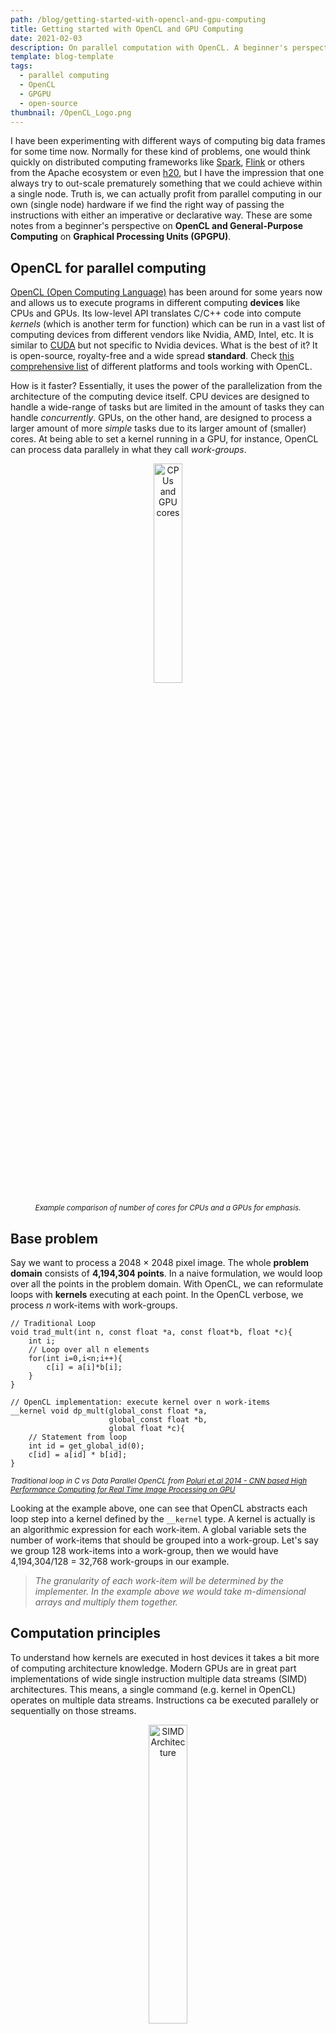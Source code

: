 ```yaml
---
path: /blog/getting-started-with-opencl-and-gpu-computing
title: Getting started with OpenCL and GPU Computing
date: 2021-02-03
description: On parallel computation with OpenCL. A beginner's perspective
template: blog-template
tags:
  - parallel computing
  - OpenCL
  - GPGPU
  - open-source
thumbnail: /OpenCL_Logo.png
---
```


I have been experimenting with different ways of computing big data frames for some time now. Normally for these kind of problems, one would think quickly on distributed computing frameworks like [Spark](https://spark.apache.org/), [Flink](https://flink.apache.org/) or others from the Apache ecosystem or even [h20](https://www.h2o.ai/products/h2o/), but I have the impression that one always try to out-scale prematurely something that we could achieve within a single node. Truth is, we can actually profit from parallel computing in our own (single node) hardware if we find the right way of passing the instructions with either an imperative or declarative way. These are some notes from a beginner's perspective on **OpenCL and General-Purpose Computing** on **Graphical Processing Units (GPGPU)**.

## OpenCL for parallel computing

[OpenCL (Open Computing Language)](https://www.khronos.org/opencl/) has been around for some years now and allows us to execute programs in different computing **devices** like CPUs and GPUs. Its low-level API translates C/C++ code into compute *kernels* (which is another term for function) which can be run in a vast list of computing devices from different vendors like Nvidia, AMD, Intel, etc. It is similar to [CUDA](https://developer.nvidia.com/cuda-zone) but not specific to Nvidia devices. What is the best of it? It is open-source, royalty-free and a wide spread **standard**. Check [this comprehensive list](https://github.com/OpenCL/OpenCL/blob/master/OpenCL.md) of different platforms and tools working with OpenCL. 

How is it faster? Essentially, it uses the power of the parallelization from the architecture of the computing device itself. CPU devices are designed to handle a wide-range of tasks but are limited in the amount of tasks they can handle *concurrently*. GPUs, on the other hand, are designed to process a larger amount of more *simple* tasks due to its larger amount of (smaller) cores. At being able to set a kernel running in a GPU, for instance, OpenCL can process data parallely in what they call *work-groups*.

<div align ="center">

<img src="https://i.ibb.co/rtVZ2GZ/cpu-gpu.png" alt="CPUs and GPU cores" width="30%"/>

*<small>Example comparison of number of cores for CPUs and a GPUs for emphasis.</small>*

</div>

## Base problem

Say we want to process a 2048 $\times$ 2048 pixel image. The whole **problem domain** consists of **4,194,304 points**. In a naive formulation, we would loop over all the points in the problem domain. With OpenCL, we can reformulate loops with **kernels** executing at each point. In the OpenCL verbose, we process $n$ work-items with work-groups. 

```c{numberLines:false}
// Traditional Loop
void trad_mult(int n, const float *a, const float*b, float *c){
    int i;
    // Loop over all n elements
    for(int i=0,i<n;i++){
        c[i] = a[i]*b[i];
    }
}
```

```opencl{numberLines:false}
// OpenCL implementation: execute kernel over n work-items
__kernel void dp_mult(global_const float *a, 
                      global_const float *b, 
                      global float *c){
    // Statement from loop
    int id = get_global_id(0);
    c[id] = a[id] * b[id];
}

```

*<small>Traditional loop in C vs Data Parallel OpenCL from [Poluri et.al 2014 - CNN based High Performance Computing for Real Time Image Processing on GPU](https://www.researchgate.net/publication/261984960_CNN_Based_High_Performance_Computing_for_Real_Time_Image_Processing_on_GPU)</small>*

</div>

Looking at the example above, one can see that OpenCL abstracts each loop step into a kernel defined by the `__kernel` type. A kernel is actually is an algorithmic expression for each work-item. A global variable sets the number of work-items that should be grouped into a work-group. Let's say we group 128 work-items into a work-group, then we would have 4,194,304/128 = 32,768 work-groups in our example.

> *The granularity of each work-item will be determined by the implementer. In the example above we would take m-dimensional arrays and multiply them together.*

## Computation principles

To understand how kernels are executed in host devices it takes a bit more of computing architecture knowledge. Modern GPUs are in great part implementations of wide single instruction multiple data streams (SIMD) architectures. This means, a single command (e.g. kernel in OpenCL) operates on multiple data streams. Instructions ca be executed parallely or sequentially on those streams.   

<div align="center">

<img src="https://upload.wikimedia.org/wikipedia/commons/2/21/SIMD.svg" alt="SIMD Architecture" width="35%"/>

*<small>SIMD Computer Architecture from [Flynn's taxonomy](https://en.wikipedia.org/wiki/Flynn%27s_taxonomy)</small>*
</div>

## Higher Level APIs: PyOpenCL

There are also implementations in other high-level languages like Python. The implementation is called [PyOpenCL](https://documen.tician.de/pyopencl/) and I will give some example implementations in the future. For now, here is a really good presentation at a PyCon 2018:

<div align="center">

[![pyOpenCL](https://img.youtube.com/vi/hqieYt9sXPU/0.jpg)](https://www.youtube.com/watch?v=hqieYt9sXPU "pyOpenCL")

*<small align="center">Gordon Inggs talking about PyOpenCL at the [PyCon South Africa 2018](https://www.youtube.com/watch?v=hqieYt9sXPU)</small>*
</div>


## Resources

- [Linux setup](https://wiki.tiker.net/OpenCLHowTo/)
- [Khronos OpenCL Blog](https://www.khronos.org/blog/tags/tag/opencl)
- [OpenCL: A Hands-on Introduction](https://www.nersc.gov/assets/pubs_presos/MattsonTutorialSC14.pdf)
- [OpenCL for programming shared memory multicore CPUs](https://www.diva-portal.org/smash/get/diva2:628242/FULLTEXT01.pdf)